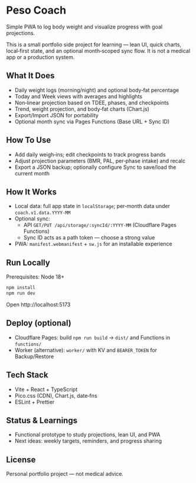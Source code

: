 # Peso Coach

Simple PWA to log body weight and visualize progress with goal projections.

This is a small portfolio side project for learning — lean UI, quick charts, local‑first state, and an optional month‑scoped sync flow. It is not a medical app or a production system.

## What It Does
- Daily weight logs (morning/night) and optional body‑fat percentage
- Today and Week views with averages and highlights
- Non‑linear projection based on TDEE, phases, and checkpoints
- Trend, weight projection, and body‑fat charts (Chart.js)
- Export/Import JSON for portability
- Optional month sync via Pages Functions (Base URL + Sync ID)

## How To Use
- Add daily weigh‑ins; edit checkpoints to track progress bands
- Adjust projection parameters (BMR, PAL, per‑phase intake) and recalc
- Export a JSON backup; optionally configure Sync to save/load the current month

## How It Works
- Local data: full app state in `localStorage`; per‑month data under `coach.v1.data.YYYY-MM`
- Optional sync:
  - API `GET/PUT /api/storage/:syncId/:YYYY-MM` (Cloudflare Pages Functions)
  - Sync ID acts as a path token — choose a strong value
- PWA: `manifest.webmanifest` + `sw.js` for an installable experience

## Run Locally
Prerequisites: Node 18+

```bash
npm install
npm run dev
```

Open http://localhost:5173

## Deploy (optional)
- Cloudflare Pages: build `npm run build` → `dist/` and Functions in `functions/`
- Worker (alternative): `worker/` with KV and `BEARER_TOKEN` for Backup/Restore

## Tech Stack
- Vite + React + TypeScript
- Pico.css (CDN), Chart.js, date‑fns
- ESLint + Prettier

## Status & Learnings
- Functional prototype to study projections, lean UI, and PWA
- Next ideas: weekly targets, reminders, and progress sharing

## License
Personal portfolio project — not medical advice.

